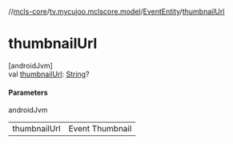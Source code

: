 //[mcls-core](../../../index.md)/[tv.mycujoo.mclscore.model](../index.md)/[EventEntity](index.md)/[thumbnailUrl](thumbnail-url.md)

# thumbnailUrl

[androidJvm]\
val [thumbnailUrl](thumbnail-url.md): [String](https://kotlinlang.org/api/latest/jvm/stdlib/kotlin/-string/index.html)?

#### Parameters

androidJvm

| | |
|---|---|
| thumbnailUrl | Event Thumbnail |
